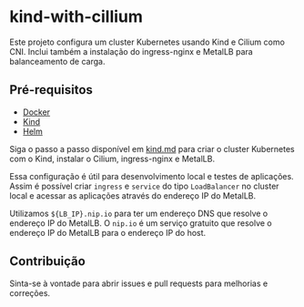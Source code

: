 # kind-with-cillium

Este projeto configura um cluster Kubernetes usando Kind e Cilium como CNI. Inclui também a instalação do ingress-nginx e MetalLB para balanceamento de carga.

## Pré-requisitos

- [Docker](https://www.docker.com/)
- [Kind](https://kind.sigs.k8s.io/)
- [Helm](https://helm.sh/)

Siga o passo a passo disponível em [kind.md](docs/kind.md) para criar o cluster Kubernetes com o Kind, instalar o Cilium, ingress-nginx e MetalLB.

Essa configuração é útil para desenvolvimento local e testes de aplicações. Assim é possível criar `ingress` e `service` do tipo `LoadBalancer` no cluster local e acessar as aplicações através do endereço IP do MetalLB.

Utilizamos `${LB_IP}.nip.io` para ter um endereço DNS que resolve o endereço IP do MetalLB. O `nip.io` é um serviço gratuito que resolve o endereço IP do MetalLB para o endereço IP do host. 

## Contribuição

Sinta-se à vontade para abrir issues e pull requests para melhorias e correções.

